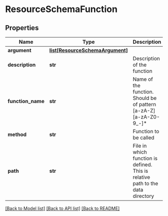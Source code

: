 # ResourceSchemaFunction

## Properties
Name | Type | Description | Notes
------------ | ------------- | ------------- | -------------
**argument** | [**list[ResourceSchemaArgument]**](ResourceSchemaArgument.md) |  | [optional] 
**description** | **str** | Description of the function | [optional] 
**function_name** | **str** | Name of the function. Should be of pattern [a-zA-Z][a-zA-Z0-9_-]* | 
**method** | **str** | Function to be called | 
**path** | **str** | File in which function is defined. This is relative path to the data directory | 

[[Back to Model list]](../README.md#documentation-for-models) [[Back to API list]](../README.md#documentation-for-api-endpoints) [[Back to README]](../README.md)


